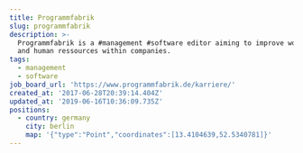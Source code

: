 ```yaml
---
title: Programmfabrik
slug: programmfabrik
description: >-
  Programmfabrik is a #management #software editor aiming to improve workflows
  and human ressources within companies.
tags:
  - management
  - software
job_board_url: 'https://www.programmfabrik.de/karriere/'
created_at: '2017-06-28T20:39:14.404Z'
updated_at: '2019-06-16T10:36:09.735Z'
positions:
  - country: germany
    city: berlin
    map: '{"type":"Point","coordinates":[13.4104639,52.5340781]}'
---
```

